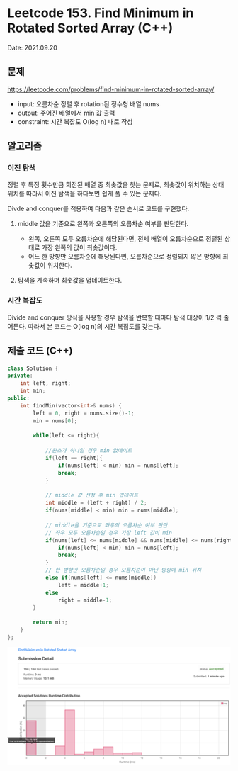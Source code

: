 # Leetcode 153. Find Minimum in Rotated Sorted Array (C++)

Date: 2021.09.20

## 문제

https://leetcode.com/problems/find-minimum-in-rotated-sorted-array/

- input: 오름차순 정렬 후 rotation된 정수형 배열 nums
- output: 주어진 배열에서 min 값 출력
- constraint: 시간 복잡도 O(log n) 내로 작성

## 알고리즘

### 이진 탐색

정렬 후 특정 횟수만큼 회전된 배열 중 최솟값을 찾는 문제로, 최솟값이 위치하는 상대 위치를 따라서 이진 탐색을 하다보면 쉽게 풀 수 있는 문제다.

Divde and conquer를 적용하여 다음과 같은 순서로 코드를 구현했다.

1. middle 값을 기준으로 왼쪽과 오른쪽의 오름차순 여부를 판단한다.

    - 왼쪽, 오른쪽 모두 오름차순에 해당된다면, 전체 배열이 오름차순으로 정렬된 상태로 가장 왼쪽의 값이 최솟값이다.
    - 어느 한 방향만 오름차순에 해당된다면, 오름차순으로 정렬되지 않은 방향에 최솟값이 위치한다.

2. 탐색을 계속하며 최솟값을 업데이트한다.

### 시간 복잡도

Divide and conquer 방식을 사용할 경우 탐색을 반복할 때마다 탐색 대상이 1/2 씩 줄어든다. 따라서 본 코드는 O(log n)의 시간 복잡도를 갖는다.

## 제출 코드 (C++)

```C++
class Solution {
private:
    int left, right;
    int min;
public:
    int findMin(vector<int>& nums) {
        left = 0, right = nums.size()-1;
        min = nums[0];
        
        while(left <= right){

            //원소가 하나일 경우 min 없데이트
            if(left == right){
                if(nums[left] < min) min = nums[left];
                break;
            }
            
            // middle 값 선정 후 min 업데이트
            int middle = (left + right) / 2;
            if(nums[middle] < min) min = nums[middle];
            
            // middle을 기준으로 좌우의 오름차순 여부 판단
            // 좌우 모두 오름차순일 경우 가장 left 값이 min
            if(nums[left] <= nums[middle] && nums[middle] <= nums[right]){
                if(nums[left] < min) min = nums[left];                
                break;
            }
            // 한 방향만 오름차순일 경우 오름차순이 아닌 방향에 min 위치
            else if(nums[left] <= nums[middle])
                left = middle+1;
            else
                right = middle-1; 
        }
        
        return min;
    }
};
```

![](images/2021-09-20-17-06-27.png)